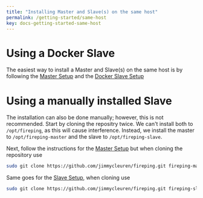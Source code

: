 ```yaml
---
title: "Installing Master and Slave(s) on the same host"
permalink: /getting-started/same-host
key: docs-getting-started-same-host
---
```


# Using a Docker Slave
The easiest way to install a Master and Slave(s) on the same host is by following the [Master Setup](/fireping/getting-started/master) and the [Docker Slave Setup](/fireping/getting-started/slaves/docker)

# Using a manually installed Slave
The installation can also be done manually; however, this is not recommended.
Start by cloning the repositry twice. We can't install both to `/opt/fireping`, as this will cause interference. Instead, we install the master to `/opt/fireping-master` and the slave to `/opt/fireping-slave`.

Next, follow the instructions for the [Master Setup](/fireping/getting-started/master) but when cloning the repository use
```bash
sudo git clone https://github.com/jimmycleuren/fireping.git fireping-master
```

Same goes for the [Slave Setup](/fireping/getting-started/slaves/manual), when cloning use
```bash
sudo git clone https://github.com/jimmycleuren/fireping.git fireping-slave
```